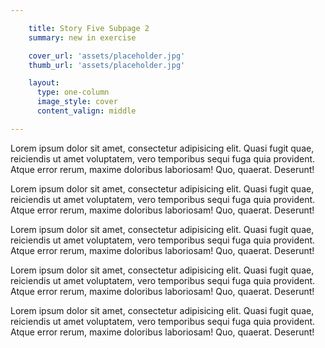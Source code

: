 ```yaml
---

    title: Story Five Subpage 2
    summary: new in exercise

    cover_url: 'assets/placeholder.jpg'
    thumb_url: 'assets/placeholder.jpg'

    layout:
      type: one-column
      image_style: cover
      content_valign: middle

---
```


Lorem ipsum dolor sit amet, consectetur adipisicing elit. Quasi fugit quae, reiciendis ut amet voluptatem, vero temporibus sequi fuga quia provident. Atque error rerum, maxime doloribus laboriosam! Quo, quaerat. Deserunt!

Lorem ipsum dolor sit amet, consectetur adipisicing elit. Quasi fugit quae, reiciendis ut amet voluptatem, vero temporibus sequi fuga quia provident. Atque error rerum, maxime doloribus laboriosam! Quo, quaerat. Deserunt!

Lorem ipsum dolor sit amet, consectetur adipisicing elit. Quasi fugit quae, reiciendis ut amet voluptatem, vero temporibus sequi fuga quia provident. Atque error rerum, maxime doloribus laboriosam! Quo, quaerat. Deserunt!

Lorem ipsum dolor sit amet, consectetur adipisicing elit. Quasi fugit quae, reiciendis ut amet voluptatem, vero temporibus sequi fuga quia provident. Atque error rerum, maxime doloribus laboriosam! Quo, quaerat. Deserunt!

Lorem ipsum dolor sit amet, consectetur adipisicing elit. Quasi fugit quae, reiciendis ut amet voluptatem, vero temporibus sequi fuga quia provident. Atque error rerum, maxime doloribus laboriosam! Quo, quaerat. Deserunt!
